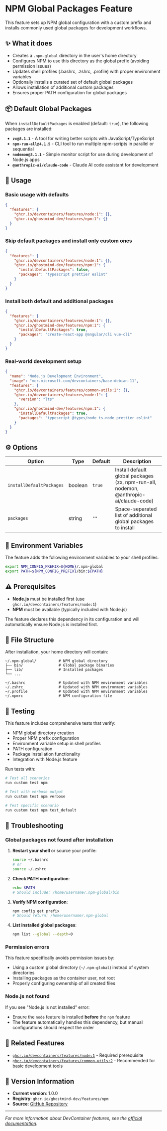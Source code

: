 # NPM Global Packages Feature

This feature sets up NPM global configuration with a custom prefix and installs commonly used global packages for development workflows.

## ✨ What it does

- Creates a `.npm-global` directory in the user's home directory
- Configures NPM to use this directory as the global prefix (avoiding permission issues)
- Updates shell profiles (.bashrc, .zshrc, .profile) with proper environment variables
- Optionally installs a curated set of default global packages
- Allows installation of additional custom packages
- Ensures proper PATH configuration for global packages

## 📦 Default Global Packages

When `installDefaultPackages` is enabled (default: `true`), the following packages are installed:

- **`zx@8.1.1`** - A tool for writing better scripts with JavaScript/TypeScript
- **`npm-run-all@4.1.5`** - CLI tool to run multiple npm-scripts in parallel or sequential
- **`nodemon@3.1.1`** - Simple monitor script for use during development of Node.js apps
- **`@anthropic-ai/claude-code`** - Claude AI code assistant for development

## 📖 Usage

### Basic usage with defaults

```json
{
  "features": {
    "ghcr.io/devcontainers/features/node:1": {},
    "ghcr.io/ghostmind-dev/features/npm:1": {}
  }
}
```

### Skip default packages and install only custom ones

```json
{
  "features": {
    "ghcr.io/devcontainers/features/node:1": {},
    "ghcr.io/ghostmind-dev/features/npm:1": {
      "installDefaultPackages": false,
      "packages": "typescript prettier eslint"
    }
  }
}
```

### Install both default and additional packages

```json
{
  "features": {
    "ghcr.io/devcontainers/features/node:1": {},
    "ghcr.io/ghostmind-dev/features/npm:1": {
      "installDefaultPackages": true,
      "packages": "create-react-app @angular/cli vue-cli"
    }
  }
}
```

### Real-world development setup

```json
{
  "name": "Node.js Development Environment",
  "image": "mcr.microsoft.com/devcontainers/base:debian-11",
  "features": {
    "ghcr.io/devcontainers/features/common-utils:2": {},
    "ghcr.io/devcontainers/features/node:1": {
      "version": "lts"
    },
    "ghcr.io/ghostmind-dev/features/npm:1": {
      "installDefaultPackages": true,
      "packages": "typescript @types/node ts-node prettier eslint"
    }
  }
}
```

## ⚙️ Options

| Option                   | Type    | Default | Description                                                                           |
| ------------------------ | ------- | ------- | ------------------------------------------------------------------------------------- |
| `installDefaultPackages` | boolean | `true`  | Install default global packages (zx, npm-run-all, nodemon, @anthropic-ai/claude-code) |
| `packages`               | string  | `""`    | Space-separated list of additional global packages to install                         |

## 🔧 Environment Variables

The feature adds the following environment variables to your shell profiles:

```bash
export NPM_CONFIG_PREFIX=${HOME}/.npm-global
export PATH=${NPM_CONFIG_PREFIX}/bin:${PATH}
```

## ⚠️ Prerequisites

- **Node.js** must be installed first (use `ghcr.io/devcontainers/features/node:1`)
- **NPM** must be available (typically included with Node.js)

The feature declares this dependency in its configuration and will automatically ensure Node.js is installed first.

## 📁 File Structure

After installation, your home directory will contain:

```
~/.npm-global/          # NPM global directory
├── bin/                # Global package binaries
├── lib/                # Installed packages
└── ...

~/.bashrc               # Updated with NPM environment variables
~/.zshrc                # Updated with NPM environment variables
~/.profile              # Updated with NPM environment variables
~/.npmrc                # NPM configuration file
```

## 🧪 Testing

This feature includes comprehensive tests that verify:

- NPM global directory creation
- Proper NPM prefix configuration
- Environment variable setup in shell profiles
- PATH configuration
- Package installation functionality
- Integration with Node.js feature

Run tests with:

```bash
# Test all scenarios
run custom test npm

# Test with verbose output
run custom test npm verbose

# Test specific scenario
run custom test npm test_default
```

## 🔧 Troubleshooting

### Global packages not found after installation

1. **Restart your shell** or source your profile:

   ```bash
   source ~/.bashrc
   # or
   source ~/.zshrc
   ```

2. **Check PATH configuration**:

   ```bash
   echo $PATH
   # Should include: /home/username/.npm-global/bin
   ```

3. **Verify NPM configuration**:

   ```bash
   npm config get prefix
   # Should return: /home/username/.npm-global
   ```

4. **List installed global packages**:
   ```bash
   npm list --global --depth=0
   ```

### Permission errors

This feature specifically avoids permission issues by:

- Using a custom global directory (`~/.npm-global`) instead of system directories
- Installing packages as the container user, not root
- Properly configuring ownership of all created files

### Node.js not found

If you see "Node.js is not installed" error:

- Ensure the `node` feature is installed **before** the `npm` feature
- The feature automatically handles this dependency, but manual configurations should respect the order

## 🔗 Related Features

- [`ghcr.io/devcontainers/features/node:1`](https://github.com/devcontainers/features/tree/main/src/node) - Required prerequisite
- [`ghcr.io/devcontainers/features/common-utils:2`](https://github.com/devcontainers/features/tree/main/src/common-utils) - Recommended for basic development tools

## 📝 Version Information

- **Current version**: 1.0.0
- **Registry**: `ghcr.io/ghostmind-dev/features/npm`
- **Source**: [GitHub Repository](https://github.com/ghostmind-dev/features)

---

_For more information about DevContainer features, see the [official documentation](https://containers.dev/implementors/features/)._
